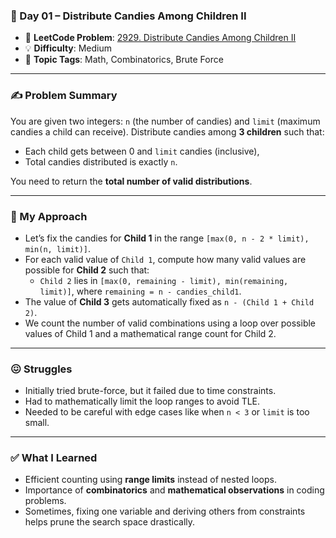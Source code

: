 ### 📅 Day 01 – Distribute Candies Among Children II

- 🔗 **LeetCode Problem**: [2929. Distribute Candies Among Children II](https://leetcode.com/problems/distribute-candies-among-children-ii/)
- 💡 **Difficulty**: Medium  
- 🧠 **Topic Tags**: Math, Combinatorics, Brute Force  

---

### ✍️ Problem Summary

You are given two integers: `n` (the number of candies) and `limit` (maximum candies a child can receive). Distribute candies among **3 children** such that:
- Each child gets between 0 and `limit` candies (inclusive),
- Total candies distributed is exactly `n`.

You need to return the **total number of valid distributions**.

---

### 🚧 My Approach

- Let’s fix the candies for **Child 1** in the range `[max(0, n - 2 * limit), min(n, limit)]`.
- For each valid value of `Child 1`, compute how many valid values are possible for **Child 2** such that:
  - `Child 2` lies in `[max(0, remaining - limit), min(remaining, limit)]`, where `remaining = n - candies_child1`.
- The value of **Child 3** gets automatically fixed as `n - (Child 1 + Child 2)`.
- We count the number of valid combinations using a loop over possible values of Child 1 and a mathematical range count for Child 2.

---

### 😖 Struggles

- Initially tried brute-force, but it failed due to time constraints.
- Had to mathematically limit the loop ranges to avoid TLE.
- Needed to be careful with edge cases like when `n < 3` or `limit` is too small.

---

### ✅ What I Learned

- Efficient counting using **range limits** instead of nested loops.
- Importance of **combinatorics** and **mathematical observations** in coding problems.
- Sometimes, fixing one variable and deriving others from constraints helps prune the search space drastically.
